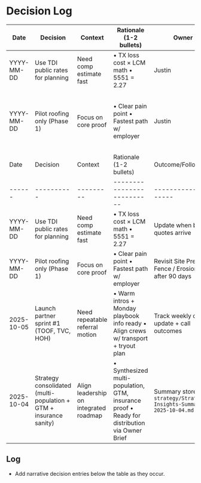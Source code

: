 # Decision Log

| Date | Decision | Context | Rationale (1-2 bullets) | Owner | Status / Next Review |
|------|----------|---------|--------------------------|-------|----------------------|
| YYYY-MM-DD | Use TDI public rates for planning | Need comp estimate fast | • TX loss cost × LCM math • 5551 = 2.27 | Justin | Update when broker quotes arrive |
| YYYY-MM-DD | Pilot roofing only (Phase 1) | Focus on core proof | • Clear pain point • Fastest path w/ employer | Justin | Revisit Site Prep / Fence / Erosion after 90 days |
| Date | Decision | Context | Rationale (1-2 bullets) | Outcome/Follow-up |
|------|----------|---------|--------------------------|-------------------|
| YYYY-MM-DD | Use TDI public rates for planning | Need comp estimate fast | • TX loss cost × LCM math • 5551 = 2.27 | Update when broker quotes arrive |
| YYYY-MM-DD | Pilot roofing only (Phase 1) | Focus on core proof | • Clear pain point • Fastest path w/ employer | Revisit Site Prep / Fence / Erosion after 90 days |
| 2025-10-05 | Launch partner sprint #1 (TOOF, TVC, HOH) | Need repeatable referral motion | • Warm intros + Monday playbook info ready • Align crews w/ transport + tryout plan | Track weekly owner update + call outcomes |
| 2025-10-04 | Strategy consolidated (multi-population + GTM + insurance sanity) | Align leadership on integrated roadmap | • Synthesized multi-population, GTM, insurance proof • Ready for distribution via Owner Brief | Summary stored in `strategy/Strategic-Insights-Summary-2025-10-04.md` |

## Log
- Add narrative decision entries below the table as they occur.
